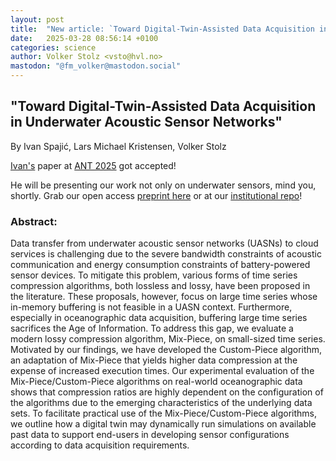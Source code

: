 ```yaml
---
layout: post
title:  "New article: `Toward Digital-Twin-Assisted Data Acquisition in Underwater Acoustic Sensor Networks' (ANT 2025)"
date:   2025-03-28 08:56:14 +0100
categories: science
author: Volker Stolz <vsto@hvl.no>
mastodon: "@fm_volker@mastodon.social"
---
```


## "Toward Digital-Twin-Assisted Data Acquisition in Underwater Acoustic Sensor Networks"

By Ivan Spajić, Lars Michael Kristensen, Volker Stolz

[Ivan's](https://www.hvl.no/en/employee/?user={{member.urlname}}) paper at [ANT 2025](https://cs-conferences.acadiau.ca/ant-25/) got accepted!

He will be presenting our work not only on underwater sensors, mind you, shortly.
Grab our open access [preprint here](https://foldr.org/selabhvl/2025/ant25-preprint.pdf) or at our [institutional repo](https://app.cristin.no/results/show.jsf?id=2360444)!

### Abstract:

  Data transfer from underwater acoustic sensor networks (UASNs) to cloud services is challenging due to the severe bandwidth constraints of acoustic communication and energy consumption constraints of battery-powered sensor devices.
  To mitigate this problem, various forms of time series compression algorithms, both lossless and lossy, have been proposed in the literature.
  These proposals, however, focus on large time series whose in-memory buffering is not feasible in a UASN context.
  Furthermore, especially in oceanographic data acquisition, buffering large time series sacrifices the Age of Information.
  To address this gap, we evaluate a modern lossy compression algorithm, Mix-Piece, on small-sized time series.
  Motivated by our findings, we have developed the Custom-Piece algorithm, an adaptation of Mix-Piece that yields higher data compression at the expense of increased execution times.
  Our experimental evaluation of the Mix-Piece/Custom-Piece algorithms on real-world oceanographic data shows that compression ratios are highly dependent on the configuration of the algorithms due to the emerging characteristics of the underlying data sets.
  To facilitate practical use of the Mix-Piece/Custom-Piece algorithms, we outline how a digital twin may dynamically run simulations on available past data to support end-users in developing sensor configurations according to data acquisition requirements.
